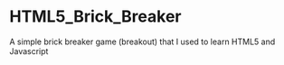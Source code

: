 # HTML5_Brick_Breaker
A simple brick breaker game (breakout) that I used to learn HTML5 and Javascript
